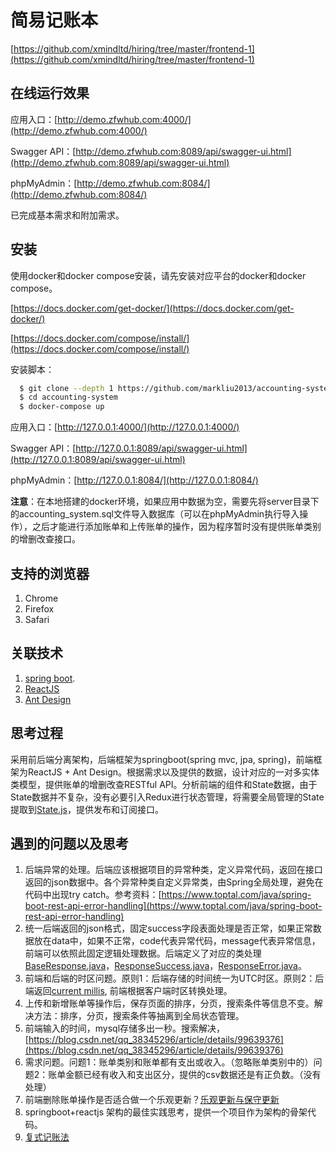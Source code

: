 # 简易记账本

[https://github.com/xmindltd/hiring/tree/master/frontend-1](https://github.com/xmindltd/hiring/tree/master/frontend-1)

## 在线运行效果

应用入口：[http://demo.zfwhub.com:4000/](http://demo.zfwhub.com:4000/)

Swagger API：[http://demo.zfwhub.com:8089/api/swagger-ui.html](http://demo.zfwhub.com:8089/api/swagger-ui.html)

phpMyAdmin：[http://demo.zfwhub.com:8084/](http://demo.zfwhub.com:8084/)

已完成基本需求和附加需求。


## 安装
使用docker和docker compose安装，请先安装对应平台的docker和docker compose。

[https://docs.docker.com/get-docker/](https://docs.docker.com/get-docker/)

[https://docs.docker.com/compose/install/](https://docs.docker.com/compose/install/)

安装脚本：
```sh
  $ git clone --depth 1 https://github.com/markliu2013/accounting-system.git
  $ cd accounting-system
  $ docker-compose up
```
应用入口：[http://127.0.0.1:4000/](http://127.0.0.1:4000/)

Swagger API：[http://127.0.0.1:8089/api/swagger-ui.html](http://127.0.0.1:8089/api/swagger-ui.html)

phpMyAdmin：[http://127.0.0.1:8084/](http://127.0.0.1:8084/)

**注意**：在本地搭建的docker环境，如果应用中数据为空，需要先将server目录下的accounting_system.sql文件导入数据库（可以在phpMyAdmin执行导入操作），之后才能进行添加账单和上传账单的操作，因为程序暂时没有提供账单类别的增删改查接口。

## 支持的浏览器
1. Chrome
2. Firefox
3. Safari


## 关联技术


1. [spring boot](https://spring.io/projects/spring-boot).
2. [ReactJS](https://create-react-app.dev/)
3. [Ant Design](https://ant.design/docs/spec/introduce)


## 思考过程
采用前后端分离架构，后端框架为springboot(spring mvc, jpa, spring)，前端框架为ReactJS + Ant Design。根据需求以及提供的数据，设计对应的一对多实体类模型，提供账单的增删改查RESTful API。分析前端的组件和State数据，由于State数据并不复杂，没有必要引入Redux进行状态管理，将需要全局管理的State提取到[State.js](https://github.com/markliu2013/accounting-system/blob/master/client/src/State.js)，提供发布和订阅接口。

## 遇到的问题以及思考
1. 后端异常的处理。后端应该根据项目的异常种类，定义异常代码，返回在接口返回的json数据中。各个异常种类自定义异常类，由Spring全局处理，避免在代码中出现try catch。参考资料：[https://www.toptal.com/java/spring-boot-rest-api-error-handling](https://www.toptal.com/java/spring-boot-rest-api-error-handling)
2. 统一后端返回的json格式，固定success字段表面处理是否正常，如果正常数据放在data中，如果不正常，code代表异常代码，message代表异常信息，前端可以依照此固定逻辑处理数据。后端定义了对应的类处理[BaseResponse.java](https://github.com/markliu2013/accounting-system/blob/master/server/src/main/java/com/zfwhub/bill/dto/BaseResponse.java)，[ResponseSuccess.java](https://github.com/markliu2013/accounting-system/blob/master/server/src/main/java/com/zfwhub/bill/dto/ResponseSuccess.java)，[ResponseError.java](https://github.com/markliu2013/accounting-system/blob/master/server/src/main/java/com/zfwhub/bill/dto/ResponseError.java)。
3. 前端和后端的时区问题。原则1：后端存储的时间统一为UTC时区。原则2：后端返回[current millis](https://currentmillis.com/), 前端根据客户端时区转换处理。
4. 上传和新增账单等操作后，保存页面的排序，分页，搜索条件等信息不变。解决方法：排序，分页，搜索条件等抽离到全局状态管理。
5. 前端输入的时间，mysql存储多出一秒。搜索解决，[https://blog.csdn.net/qq_38345296/article/details/99639376](https://blog.csdn.net/qq_38345296/article/details/99639376)
6. 需求问题。问题1：账单类别和账单都有支出或收入。（忽略账单类别中的）问题2：账单金额已经有收入和支出区分，提供的csv数据还是有正负数。（没有处理）
7. 前端删除账单操作是否适合做一个乐观更新？[乐观更新与保守更新](https://www.jianshu.com/p/154ca94f5209)
8. springboot+reactjs 架构的最佳实践思考，提供一个项目作为架构的骨架代码。
9. [复式记账法](https://sspai.com/post/36607)
